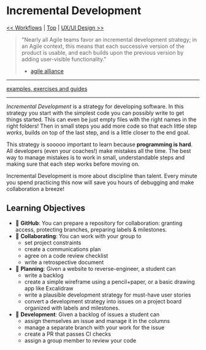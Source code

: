 # Incremental Development

[<< Workflows](../workflows/README.md) | [Top](../README.md) | [UX/UI Design >>](../ux-ui-design/README.md)

> "Nearly all Agile teams favor an incremental development strategy;
> in an Agile context, this means that each successive version of the product is usable,
> and each builds upon the previous version by adding user-visible functionality."
>
> - [agile alliance](https://www.agilealliance.org/glossary/incremental-development)

---

[examples, exercises and guides](https://github.com/HackYourFutureBelgium/incremental-development)

---

_Incremental Development_ is a strategy for developing software. In this strategy you start with the simplest code you can possibly write to get things started. This can even be just empty files with the right names in the right folders! Then in small steps you add more code so that each little step _works_, builds on top of the last step, and is a little closer to the end goal.

This strategy is sooooo important to learn because **programming is hard**. All developers (even your coaches!) make mistakes all the time. The best way to manage mistakes is to work in small, understandable steps and making sure that each step works before moving on.

Incremental Development is more about discipline than talent. Every minute you spend practicing this now will save you hours of debugging and make collaboration a breeze!

## Learning Objectives

- 🥚 **GitHub**: You can prepare a repository for collaboration: granting access, protecting branches, preparing labels & milestones.
- 🥚 **Collaborating**: You can work with your group to
  - set project constraints
  - create a communications plan
  - agree on a code review checklist
  - write a retrospective document
- 🐣 **Planning**: Given a website to reverse-engineer, a student can
  - write a backlog
  - create a simple wireframe using a pencil+paper, or a basic drawing app like Excalidraw
  - write a plausible development strategy for must-have user stories
  - convert a development strategy into issues on a project board organized with labels and milestones.
- 🐣 **Development**: Given a backlog of issues a student can
  - assign themselves an issue and manage it in the columns
  - manage a separate branch with your work for the issue
  - create a PR that passes CI checks
  - assign a group member to review your code
